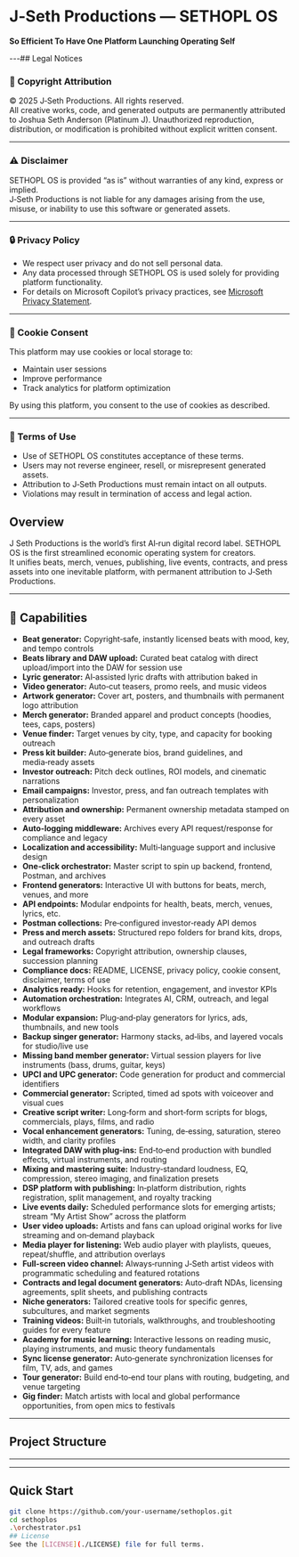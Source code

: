 # J‑Seth Productions — SETHOPL OS  
**So Efficient To Have One Platform Launching Operating Self**

---## Legal Notices

### 📜 Copyright Attribution
© 2025 J‑Seth Productions. All rights reserved.  
All creative works, code, and generated outputs are permanently attributed to Joshua Seth Anderson (Platinum J). Unauthorized reproduction, distribution, or modification is prohibited without explicit written consent.

---

### ⚠️ Disclaimer
SETHOPL OS is provided “as is” without warranties of any kind, express or implied.  
J‑Seth Productions is not liable for any damages arising from the use, misuse, or inability to use this software or generated assets.

---

### 🔒 Privacy Policy
- We respect user privacy and do not sell personal data.  
- Any data processed through SETHOPL OS is used solely for providing platform functionality.  
- For details on Microsoft Copilot’s privacy practices, see [Microsoft Privacy Statement](https://privacy.microsoft.com/en-us/privacystatement).

---

### 🍪 Cookie Consent
This platform may use cookies or local storage to:
- Maintain user sessions  
- Improve performance  
- Track analytics for platform optimization  

By using this platform, you consent to the use of cookies as described.

---

### 📑 Terms of Use
- Use of SETHOPL OS constitutes acceptance of these terms.  
- Users may not reverse engineer, resell, or misrepresent generated assets.  
- Attribution to J‑Seth Productions must remain intact on all outputs.  
- Violations may result in termination of access and legal action.  


## Overview
J Seth Productions is the world’s first AI‑run digital record label. SETHOPL OS is the first streamlined economic operating system for creators.  
It unifies beats, merch, venues, publishing, live events, contracts, and press assets into one inevitable platform, with permanent attribution to J‑Seth Productions.

---

## 🚀 Capabilities

- **Beat generator:** Copyright‑safe, instantly licensed beats with mood, key, and tempo controls  
- **Beats library and DAW upload:** Curated beat catalog with direct upload/import into the DAW for session use  
- **Lyric generator:** AI‑assisted lyric drafts with attribution baked in  
- **Video generator:** Auto‑cut teasers, promo reels, and music videos  
- **Artwork generator:** Cover art, posters, and thumbnails with permanent logo attribution  
- **Merch generator:** Branded apparel and product concepts (hoodies, tees, caps, posters)  
- **Venue finder:** Target venues by city, type, and capacity for booking outreach  
- **Press kit builder:** Auto‑generate bios, brand guidelines, and media‑ready assets  
- **Investor outreach:** Pitch deck outlines, ROI models, and cinematic narrations  
- **Email campaigns:** Investor, press, and fan outreach templates with personalization  
- **Attribution and ownership:** Permanent ownership metadata stamped on every asset  
- **Auto‑logging middleware:** Archives every API request/response for compliance and legacy  
- **Localization and accessibility:** Multi‑language support and inclusive design  
- **One‑click orchestrator:** Master script to spin up backend, frontend, Postman, and archives  
- **Frontend generators:** Interactive UI with buttons for beats, merch, venues, and more  
- **API endpoints:** Modular endpoints for health, beats, merch, venues, lyrics, etc.  
- **Postman collections:** Pre‑configured investor‑ready API demos  
- **Press and merch assets:** Structured repo folders for brand kits, drops, and outreach drafts  
- **Legal frameworks:** Copyright attribution, ownership clauses, succession planning  
- **Compliance docs:** README, LICENSE, privacy policy, cookie consent, disclaimer, terms of use  
- **Analytics ready:** Hooks for retention, engagement, and investor KPIs  
- **Automation orchestration:** Integrates AI, CRM, outreach, and legal workflows  
- **Modular expansion:** Plug‑and‑play generators for lyrics, ads, thumbnails, and new tools  
- **Backup singer generator:** Harmony stacks, ad‑libs, and layered vocals for studio/live use  
- **Missing band member generator:** Virtual session players for live instruments (bass, drums, guitar, keys)  
- **UPCI and UPC generator:** Code generation for product and commercial identifiers  
- **Commercial generator:** Scripted, timed ad spots with voiceover and visual cues  
- **Creative script writer:** Long‑form and short‑form scripts for blogs, commercials, plays, films, and radio  
- **Vocal enhancement generators:** Tuning, de‑essing, saturation, stereo width, and clarity profiles  
- **Integrated DAW with plug‑ins:** End‑to‑end production with bundled effects, virtual instruments, and routing  
- **Mixing and mastering suite:** Industry‑standard loudness, EQ, compression, stereo imaging, and finalization presets  
- **DSP platform with publishing:** In‑platform distribution, rights registration, split management, and royalty tracking  
- **Live events daily:** Scheduled performance slots for emerging artists; stream “My Artist Show” across the platform  
- **User video uploads:** Artists and fans can upload original works for live streaming and on‑demand playback  
- **Media player for listening:** Web audio player with playlists, queues, repeat/shuffle, and attribution overlays  
- **Full‑screen video channel:** Always‑running J‑Seth artist videos with programmatic scheduling and featured rotations  
- **Contracts and legal document generators:** Auto‑draft NDAs, licensing agreements, split sheets, and publishing contracts  
- **Niche generators:** Tailored creative tools for specific genres, subcultures, and market segments  
- **Training videos:** Built‑in tutorials, walkthroughs, and troubleshooting guides for every feature  
- **Academy for music learning:** Interactive lessons on reading music, playing instruments, and music theory fundamentals  
- **Sync license generator:** Auto‑generate synchronization licenses for film, TV, ads, and games  
- **Tour generator:** Build end‑to‑end tour plans with routing, budgeting, and venue targeting  
- **Gig finder:** Match artists with local and global performance opportunities, from open mics to festivals  

---

## Project Structure

---

---

## Quick Start
```bash
git clone https://github.com/your-username/sethoplos.git
cd sethoplos
.\orchestrator.ps1
## License
See the [LICENSE](./LICENSE) file for full terms.
